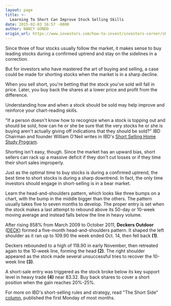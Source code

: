 ```yaml
---
layout: page
title: >-
  Learning To Short Can Improve Stock Selling Skills
date: 2015-02-03 16:57 -0800
author: NANCY GONDO
origin_url: https://www.investors.com/how-to-invest/investors-corner/short-sales-improve-stock-selling
---
```





Since three of four stocks usually follow the market, it makes sense to buy leading stocks during a confirmed uptrend and stay on the sidelines in a correction.


But for investors who have mastered the art of buying and selling, a case could be made for shorting stocks when the market is in a sharp decline.


When you sell short, you're betting that the stock you've sold will fall in price. Later, you buy back the shares at a lower price and profit from the difference.


Understanding how and when a stock should be sold may help improve and reinforce your chart-reading skills.


"If a person doesn't know how to recognize when a stock is topping out and should be sold, how can he or she be sure that the very stocks he or she is buying aren't actually giving off indications that they should be sold?" IBD Chairman and founder William O'Neil writes in IBD's [Short Selling Home Study Program](https://www.investors.com/products/ibd-home-study-program/short-selling/?src=APA1BQ8).


Shorting isn't easy, though. Since the market has an upward bias, short sellers can rack up a massive deficit if they don't cut losses or if they time their short sales improperly.


Just as the optimal time to buy stocks is during a confirmed uptrend, the best time to short stocks is during a sharp downtrend. In fact, the only time investors should engage in short-selling is in a bear market.


Learn the head-and-shoulders pattern, which looks like three bumps on a chart, with the bump in the middle bigger than the others. The pattern usually takes five to seven months to develop. The proper entry is set when the stock makes a last attempt to rebound above its 50-day or 10-week moving average and instead falls below the line in heavy volume.


After rising 858% from March 2009 to October 2011, **Deckers Outdoor** ([DECK](https://research.investors.com/quote.aspx?symbol=DECK)) formed a five-month head-and-shoulders pattern. It shaped the left shoulder as it ran up to 109.90 the week ended Oct. 14, then fell back **(1)**.


Deckers rebounded to a high of 118.90 in early November, then retreated again to the 10-week line, forming the head **(2)**. The right shoulder appeared as the stock made several unsuccessful tries to recover the 10-week line **(3)**.


A short-sale entry was triggered as the stock broke below its key support level in heavy trade **(4)** near 83.32. Buy back shares to cover a short position when the gain reaches 20%-25%.


For more on IBD's short-selling rules and strategy, read "The Short Side" [column](http://news.investors.com/investing/the-short-side.htm), published the first Monday of most months.




